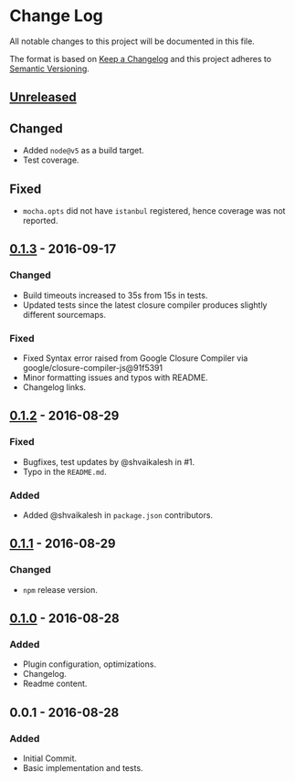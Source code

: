 # Change Log

All notable changes to this project will be documented in this file.

The format is based on [Keep a Changelog](http://keepachangelog.com/) 
and this project adheres to [Semantic Versioning](http://semver.org/).

## [Unreleased]
## Changed
- Added `node@v5` as a build target.
- Test coverage.

## Fixed
- `mocha.opts` did not have `istanbul` registered, hence coverage was not reported.


## [0.1.3] - 2016-09-17
### Changed
- Build timeouts increased to 35s from 15s in tests.
- Updated tests since the latest closure compiler produces slightly different sourcemaps.

### Fixed
- Fixed Syntax error raised from Google Closure Compiler via google/closure-compiler-js@91f5391
- Minor formatting issues and typos with README.
- Changelog links.


## [0.1.2] - 2016-08-29
### Fixed
- Bugfixes, test updates by @shvaikalesh in #1.
- Typo in the `README.md`.

### Added
- Added @shvaikalesh in `package.json` contributors.


## [0.1.1] - 2016-08-29
### Changed
- `npm` release version.


## [0.1.0] - 2016-08-28
### Added
- Plugin configuration, optimizations.
- Changelog.
- Readme content.


## 0.0.1 - 2016-08-28
### Added
- Initial Commit.
- Basic implementation and tests.



[Unreleased]: https://github.com/prashnts/closure-compiler-brunch/compare/0.1.3...HEAD
[0.1.3]: https://github.com/prashnts/closure-compiler-brunch/compare/0.1.2...0.1.3
[0.1.2]: https://github.com/prashnts/closure-compiler-brunch/compare/0.1.1...0.1.2
[0.1.1]: https://github.com/prashnts/closure-compiler-brunch/compare/0.1.0...0.1.1
[0.1.0]: https://github.com/prashnts/closure-compiler-brunch/compare/0.0.1...0.1.0
